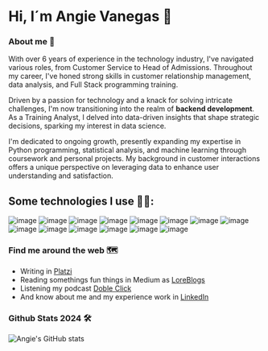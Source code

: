 # Hi, I´m Angie Vanegas 🚀

### About me 🤙

With over 6 years of experience in the technology industry, I've navigated various roles, from Customer Service to Head of Admissions. Throughout my career, I've honed strong skills in customer relationship management, data analysis, and Full Stack programming training.

Driven by a passion for technology and a knack for solving intricate challenges, I'm now transitioning into the realm of **backend development**. As a Training Analyst, I delved into data-driven insights that shape strategic decisions, sparking my interest in data science.

I'm dedicated to ongoing growth, presently expanding my expertise in Python programming, statistical analysis, and machine learning through coursework and personal projects. My background in customer interactions offers a unique perspective on leveraging data to enhance user understanding and satisfaction.

## **Some technologies I use 👩‍💻:**


![image](https://img.shields.io/badge/Python-FFD43B?style=for-the-badge&logo=python&logoColor=blue)
![image](https://img.shields.io/badge/React-20232A?style=for-the-badge&logo=react&logoColor=61DAFB)
![image](https://img.shields.io/badge/JavaScript-323330?style=for-the-badge&logo=javascript&logoColor=F7DF1E)
![image](https://img.shields.io/badge/Flask-000000?style=for-the-badge&logo=flask&logoColor=white)
![image](https://img.shields.io/badge/PostgreSQL-316192?style=for-the-badge&logo=postgresql&logoColor=white)
![image](https://img.shields.io/badge/GitHub-100000?style=for-the-badge&logo=github&logoColor=white)
![image](https://img.shields.io/badge/Postman-FF6C37?style=for-the-badge&logo=Postman&logoColor=white)
![image](https://img.shields.io/badge/CSS3-1572B6?style=for-the-badge&logo=css3&logoColor=white)
![image](https://img.shields.io/badge/HTML5-E34F26?style=for-the-badge&logo=html5&logoColor=white)
![image](https://img.shields.io/badge/Bootstrap-563D7C?style=for-the-badge&logo=bootstrap&logoColor=white)
![image](https://img.shields.io/badge/firebase-ffca28?style=for-the-badge&logo=firebase&logoColor=black)
![image](https://img.shields.io/badge/Pandas-2C2D72?style=for-the-badge&logo=pandas&logoColor=white)
![image](https://img.shields.io/badge/Numpy-777BB4?style=for-the-badge&logo=numpy&logoColor=white)
![image](https://img.shields.io/badge/scikit_learn-F7931E?style=for-the-badge&logo=scikit-learn&logoColor=whithe)

  
### **Find me around the web 🗺️**

- Writing in [Platzi](https://platzi.com/blog/como-superar-sindrome-impostor/)
- Reading somethings fun things in Medium as [LoreBlogs](https://loreblogs.medium.com/)
- Listening my podcast [Doble Click](https://open.spotify.com/episode/0Bxp9hYWMLvb2kVbCReK4U?si=5aa6c6bec07b4b50)
- And know about me and my experience work in [LinkedIn](https://www.linkedin.com/in/avanegasp/)
  

### Github Stats 2024 🛠️
![Angie's GitHub stats](https://github-readme-stats.vercel.app/api?username=avanegasp&show_icons=true&theme=tokyonight)
<!--
**avanegasp/avanegasp** is a ✨ _special_ ✨ repository because its `README.md` (this file) appears on your GitHub profile.

Here are some ideas to get you started:

- 🔭 I’m currently working on ...
- 🌱 I’m currently learning ...
- 👯 I’m looking to collaborate on ...
- 🤔 I’m looking for help with ...
- 💬 Ask me about ...
- 📫 How to reach me: ...
- 😄 Pronouns: ...
- ⚡ Fun fact: ...
-->

